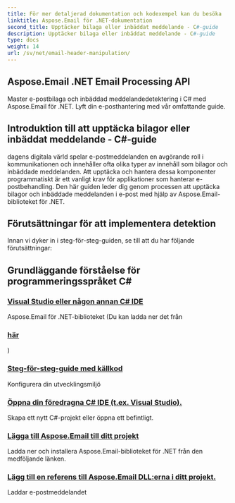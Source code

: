 ```yaml
---
title: För mer detaljerad dokumentation och kodexempel kan du besöka
linktitle: Aspose.Email för .NET-dokumentation
second_title: Upptäcker bilaga eller inbäddat meddelande - C#-guide
description: Upptäcker bilaga eller inbäddat meddelande - C#-guide
type: docs
weight: 14
url: /sv/net/email-header-manipulation/
---
```


##  Aspose.Email .NET Email Processing API

 Master e-postbilaga och inbäddad meddelandedetektering i C# med Aspose.Email för .NET. Lyft din e-posthantering med vår omfattande guide.

## Introduktion till att upptäcka bilagor eller inbäddat meddelande - C#-guide

dagens digitala värld spelar e-postmeddelanden en avgörande roll i kommunikationen och innehåller ofta olika typer av innehåll som bilagor och inbäddade meddelanden. Att upptäcka och hantera dessa komponenter programmatiskt är ett vanligt krav för applikationer som hanterar e-postbehandling. Den här guiden leder dig genom processen att upptäcka bilagor och inbäddade meddelanden i e-post med hjälp av Aspose.Email-biblioteket för .NET.

## Förutsättningar för att implementera detektion

Innan vi dyker in i steg-för-steg-guiden, se till att du har följande förutsättningar:

## Grundläggande förståelse för programmeringsspråket C#
### [Visual Studio eller någon annan C# IDE](./modifying-email-addresses-with-csharp/)
 Aspose.Email för .NET-biblioteket (Du kan ladda ner det från
### [här](./changing-fonts-during-mht-conversion-using-csharp/)
)
### [Steg-för-steg-guide med källkod](./custom-hyperlink-rendering-in-csharp/)
Konfigurera din utvecklingsmiljö
### [Öppna din föredragna C# IDE (t.ex. Visual Studio).](./defining-custom-order-of-information-in-mhtml-with-csharp/)
Skapa ett nytt C#-projekt eller öppna ett befintligt.
### [Lägga till Aspose.Email till ditt projekt](./csharp-guide-extracting-email-headers/)
Ladda ner och installera Aspose.Email-biblioteket för .NET från den medföljande länken. 
### [Lägg till en referens till Aspose.Email DLL:erna i ditt projekt.](./specifying-custom-headers-in-csharp/)
Laddar e-postmeddelandet